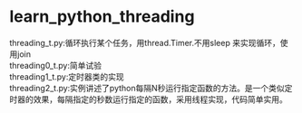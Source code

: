 # learn_python_threading
threading_t.py:循环执行某个任务，用thread.Timer.不用sleep 来实现循环，使用join<br>
threading0_t.py:简单试验<br>
threading1_t.py:定时器类的实现<br>
threading2_t.py:实例讲述了python每隔N秒运行指定函数的方法。是一个类似定时器的效果，每隔指定的秒数运行指定的函数，采用线程实现，代码简单实用。
